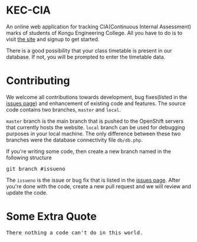 KEC-CIA
=====
An online web application for tracking CIA(Continuous Internal Assessment) marks of students of Kongu Engineering College. All you have to do is to visit [the site][1] and signup to get started.

There is a good possibility that your class timetable is present in our database. If not, you will be prompted to enter the timetable data.

Contributing
=====
We welcome all contributions towards development, bug fixes(listed in the [issues page][2]) and enhancement of existing code and features. The source code contains two branches, `master` and `local`.

`master` branch is the main branch that is pushed to the OpenShift servers that currently hosts the website. `local` branch can be used for debugging purposes in your local machine. The only difference between these two branches were the database connectivity file `db/db.php`.

If you're writing some code, then create a new branch named in the following structure
<pre>git branch #issueno</pre>

The `issueno` is the issue or bug fix that is listed in the [issues page][2]. After you're done with the code, create a new pull request and we will review and update the code.

Some Extra Quote
=====
<pre>There nothing a code can't do in this world.</pre>

[1]: http://www.kec-cia.com "Homepage of KEC-CIA"
[2]: https://github.com/gowthamgts/kec-cia/issues "Issues page of this project"
